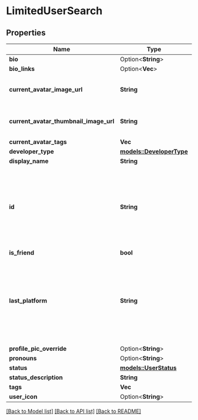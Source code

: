# LimitedUserSearch

## Properties

Name | Type | Description | Notes
------------ | ------------- | ------------- | -------------
**bio** | Option<**String**> |  | [optional]
**bio_links** | Option<**Vec<String>**> |   | [optional]
**current_avatar_image_url** | **String** | When profilePicOverride is not empty, use it instead. | 
**current_avatar_thumbnail_image_url** | **String** | When profilePicOverride is not empty, use it instead. | 
**current_avatar_tags** | **Vec<String>** |  | 
**developer_type** | [**models::DeveloperType**](DeveloperType.md) |  | 
**display_name** | **String** |  | 
**id** | **String** | A users unique ID, usually in the form of `usr_c1644b5b-3ca4-45b4-97c6-a2a0de70d469`. Legacy players can have old IDs in the form of `8JoV9XEdpo`. The ID can never be changed. | 
**is_friend** | **bool** |  | 
**last_platform** | **String** | This can be `standalonewindows` or `android`, but can also pretty much be any random Unity verison such as `2019.2.4-801-Release` or `2019.2.2-772-Release` or even `unknownplatform`. | 
**profile_pic_override** | Option<**String**> |  | [optional]
**pronouns** | Option<**String**> |  | [optional]
**status** | [**models::UserStatus**](UserStatus.md) |  | 
**status_description** | **String** |  | 
**tags** | **Vec<String>** | <- Always empty. | 
**user_icon** | Option<**String**> |  | [optional]

[[Back to Model list]](../README.md#documentation-for-models) [[Back to API list]](../README.md#documentation-for-api-endpoints) [[Back to README]](../README.md)


